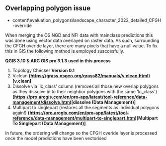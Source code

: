 ## Overlapping polygon issue

* content\evaluation_polygons\landscape_character_2022_detailed_CFGH-override

When merging the OS NGD and NFI data with mainclass predictions this was done using vector data overlayed on raster data. As such, surrounding the CFGH overide layer, there are many pixels that have a null value. To fix this in GIS the following method is employed susccesfully. 

**QGIS 3.10 & ARC GIS pro 3.1.3 used in this process**

1) Topology Checker **Version 0.1** 
2) V.clean **(https://grass.osgeo.org/grass82/manuals/v.clean.html)[v.clean]**
3) Dissolve via 'lc_class' column (removes all those new overlap polygons as they dissolve in to their neighbor polygons with the same 'lc_class') **(https://pro.arcgis.com/en/pro-app/latest/tool-reference/data-management/dissolve.htm)[dissolve (Data Management)]**
4) Multipart to singlepart (restores all the segments as individual polygons again!) **(https://pro.arcgis.com/en/pro-app/latest/tool-reference/data-management/multipart-to-singlepart.htm)[Multipart To Singlepart (Data Management)]**

In future, the ordering will change so the CFGH overide layer is processed once the model predictions have been vectorised